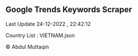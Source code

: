 

## Google Trends Keywords Scraper 
 
Last Update 24-12-2022 , 22:42:12

Country List :
VIETNAM.json



© Abdul Muttaqin 
